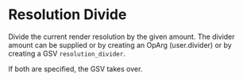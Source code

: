 # Resolution Divide

Divide the current render resolution by the given amount.
The divider amount can be supplied or by creating an OpArg (user.divider) or by
creating a GSV `resolution_divider`.

If both are specified, the GSV takes over.
